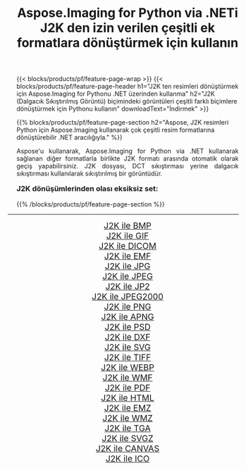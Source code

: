 ﻿---
title: Aspose.Imaging for Python via .NETi J2K den izin verilen çeşitli ek formatlara dönüştürmek için kullanın 
weight: 3920
url: /tr/python-net/conversion/from/j2k/ 
lang: tr
langdirlevel: 2
locales: zh-hans,ja,it,ru,de,es,fr,nl,id,lt,pl,pt,vi,tr,ko,zh-hant,ar,hi,th,sv,cs,uk,he
description: .NET aracılığıyla Aspose.Imaging for Pythonu kullanarak J2K(Dalgacık Sıkıştırılmış Görüntü) den çeşitli biçimlere hızlıca dönüştürebilirsiniz.
---

{{< blocks/products/pf/feature-page-wrap >}}
{{< blocks/products/pf/feature-page-header h1="J2K ten resimleri dönüştürmek için Aspose.Imaging for Pythonu .NET üzerinden kullanma" h2="J2K (Dalgacık Sıkıştırılmış Görüntü) biçimindeki görüntüleri çeşitli farklı biçimlere dönüştürmek için Pythonu kullanın" downloadText="İndirmek" >}}


{{% blocks/products/pf/feature-page-section  h2="Aspose, J2K resimleri Python için Aspose.Imaging kullanarak çok çeşitli resim formatlarına dönüştürebilir .NET aracılığıyla." %}}
<p align=justify>Aspose'u kullanarak, Aspose.Imaging for Python via .NET kullanarak sağlanan diğer formatlarla birlikte J2K formatı arasında otomatik olarak geçiş yapabilirsiniz. J2K dosyası, DCT sıkıştırması yerine dalgacık sıkıştırması kullanılarak sıkıştırılmış bir görüntüdür.</p>
<h3 style="margin-top:16px;">
J2K dönüşümlerinden olası eksiksiz set:
</h3>
{{% /blocks/products/pf/feature-page-section %}}
<div class="container-fluid productfamilypage bg-gray">
    <div class="convertypes bg-gray agp-content section">
        <div class="container">
		<hr style="margin-left:-20px;"/>
		<div class="row other-converters" style="gap: 10px;font-size: 19px;text-align:center;">
		    <div class='col-md-3 other-converter remove-lp remove-rp'><a href="/imaging/tr/python-net/conversion/j2k-to-bmp/" style="padding:15px;">J2K ile BMP</a></div><div class='col-md-3 other-converter remove-lp remove-rp'><a href="/imaging/tr/python-net/conversion/j2k-to-gif/" style="padding:15px;">J2K ile GIF</a></div><div class='col-md-3 other-converter remove-lp remove-rp'><a href="/imaging/tr/python-net/conversion/j2k-to-dicom/" style="padding:15px;">J2K ile DICOM</a></div><div class='col-md-3 other-converter remove-lp remove-rp'><a href="/imaging/tr/python-net/conversion/j2k-to-emf/" style="padding:15px;">J2K ile EMF</a></div><div class='col-md-3 other-converter remove-lp remove-rp'><a href="/imaging/tr/python-net/conversion/j2k-to-jpg/" style="padding:15px;">J2K ile JPG</a></div><div class='col-md-3 other-converter remove-lp remove-rp'><a href="/imaging/tr/python-net/conversion/j2k-to-jpeg/" style="padding:15px;">J2K ile JPEG</a></div><div class='col-md-3 other-converter remove-lp remove-rp'><a href="/imaging/tr/python-net/conversion/j2k-to-jp2/" style="padding:15px;">J2K ile JP2</a></div><div class='col-md-3 other-converter remove-lp remove-rp'><a href="/imaging/tr/python-net/conversion/j2k-to-jpeg2000/" style="padding:15px;">J2K ile JPEG2000</a></div><div class='col-md-3 other-converter remove-lp remove-rp'><a href="/imaging/tr/python-net/conversion/j2k-to-png/" style="padding:15px;">J2K ile PNG</a></div><div class='col-md-3 other-converter remove-lp remove-rp'><a href="/imaging/tr/python-net/conversion/j2k-to-apng/" style="padding:15px;">J2K ile APNG</a></div><div class='col-md-3 other-converter remove-lp remove-rp'><a href="/imaging/tr/python-net/conversion/j2k-to-psd/" style="padding:15px;">J2K ile PSD</a></div><div class='col-md-3 other-converter remove-lp remove-rp'><a href="/imaging/tr/python-net/conversion/j2k-to-dxf/" style="padding:15px;">J2K ile DXF</a></div><div class='col-md-3 other-converter remove-lp remove-rp'><a href="/imaging/tr/python-net/conversion/j2k-to-svg/" style="padding:15px;">J2K ile SVG</a></div><div class='col-md-3 other-converter remove-lp remove-rp'><a href="/imaging/tr/python-net/conversion/j2k-to-tiff/" style="padding:15px;">J2K ile TIFF</a></div><div class='col-md-3 other-converter remove-lp remove-rp'><a href="/imaging/tr/python-net/conversion/j2k-to-webp/" style="padding:15px;">J2K ile WEBP</a></div><div class='col-md-3 other-converter remove-lp remove-rp'><a href="/imaging/tr/python-net/conversion/j2k-to-wmf/" style="padding:15px;">J2K ile WMF</a></div><div class='col-md-3 other-converter remove-lp remove-rp'><a href="/imaging/tr/python-net/conversion/j2k-to-pdf/" style="padding:15px;">J2K ile PDF</a></div><div class='col-md-3 other-converter remove-lp remove-rp'><a href="/imaging/tr/python-net/conversion/j2k-to-html/" style="padding:15px;">J2K ile HTML</a></div><div class='col-md-3 other-converter remove-lp remove-rp'><a href="/imaging/tr/python-net/conversion/j2k-to-emz/" style="padding:15px;">J2K ile EMZ</a></div><div class='col-md-3 other-converter remove-lp remove-rp'><a href="/imaging/tr/python-net/conversion/j2k-to-wmz/" style="padding:15px;">J2K ile WMZ</a></div><div class='col-md-3 other-converter remove-lp remove-rp'><a href="/imaging/tr/python-net/conversion/j2k-to-tga/" style="padding:15px;">J2K ile TGA</a></div><div class='col-md-3 other-converter remove-lp remove-rp'><a href="/imaging/tr/python-net/conversion/j2k-to-svgz/" style="padding:15px;">J2K ile SVGZ</a></div><div class='col-md-3 other-converter remove-lp remove-rp'><a href="/imaging/tr/python-net/conversion/j2k-to-canvas/" style="padding:15px;">J2K ile CANVAS</a></div><div class='col-md-3 other-converter remove-lp remove-rp'><a href="/imaging/tr/python-net/conversion/j2k-to-ico/" style="padding:15px;">J2K ile ICO</a></div>
                </div>
        </div>
    </div>
</div>
<br/>

